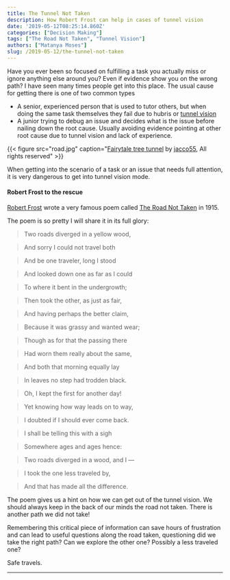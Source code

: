 ```yaml
---
title: The Tunnel Not Taken
description: How Robert Frost can help in cases of tunnel vision
date: '2019-05-12T08:25:14.860Z'
categories: ["Decision Making"]
tags: ["The Road Not Taken", "Tunnel Vision"]
authors: ["Matanya Moses"]
slug: /2019-05-12/the-tunnel-not-taken
---
```


Have you ever been so focused on fulfilling a task you actually miss or ignore anything else around you? Even if evidence show you on the wrong path? I have seen many times people get into this place. The usual cause for getting there is one of two common types

*   A senior, experienced person that is used to tutor others, but when doing the same task themselves they fail due to hubris or [tunnel vision](http://Tunnel%20vision%20%28metaphor%29)
*   A junior trying to debug an issue and decides what is the issue before nailing down the root cause. Usually avoiding evidence pointing at other root cause due to tunnel vision and lack of experience.

{{< figure src="road.jpg" caption="[Fairytale tree tunnel](https://www.flickr.com/photos/jacco1/3995937937/in/faves-53306497@N06/) by [jacco55](https://www.flickr.com/photos/jacco1/), All rights reserved" >}}

When getting into the scenario of a task or an issue that needs full attention, it is very dangerous to get into tunnel vision mode.

#### Robert Frost to the rescue

[Robert Frost](https://en.wikipedia.org/wiki/Robert_Frost) wrote a very famous poem called [The Road Not Taken](https://en.wikipedia.org/wiki/The_Road_Not_Taken) in 1915.

The poem is so pretty I will share it in its full glory:

> Two roads diverged in a yellow wood,

> And sorry I could not travel both

> And be one traveler, long I stood

> And looked down one as far as I could

> To where it bent in the undergrowth;

> Then took the other, as just as fair,

> And having perhaps the better claim,

> Because it was grassy and wanted wear;

> Though as for that the passing there

> Had worn them really about the same,

> And both that morning equally lay

> In leaves no step had trodden black.

> Oh, I kept the first for another day!

> Yet knowing how way leads on to way,

> I doubted if I should ever come back.

> I shall be telling this with a sigh

> Somewhere ages and ages hence:

> Two roads diverged in a wood, and I —

> I took the one less traveled by,

> And that has made all the difference.

The poem gives us a hint on how we can get out of the tunnel vision. We should always keep in the back of our minds the road not taken. There is another path we did not take!

Remembering this critical piece of information can save hours of frustration and can lead to useful questions along the road taken, questioning did we take the right path? Can we explore the other one? Possibly a less traveled one?

Safe travels.

---
